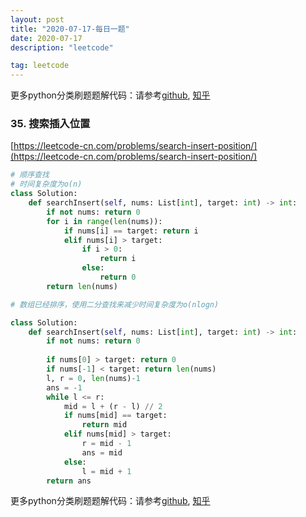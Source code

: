 ```yaml
---
layout: post
title: "2020-07-17-每日一题"
date: 2020-07-17
description: "leetcode"

tag: leetcode 
--- 
```


更多python分类刷题题解代码：请参考[github](https://github.com/lxztju/leetcode-python),   [知乎](https://zhuanlan.zhihu.com/c_1218480100364447744)

### 35. 搜索插入位置

[https://leetcode-cn.com/problems/search-insert-position/](https://leetcode-cn.com/problems/search-insert-position/)

```python
# 顺序查找
# 时间复杂度为o(n)
class Solution:
    def searchInsert(self, nums: List[int], target: int) -> int:
        if not nums: return 0
        for i in range(len(nums)):
            if nums[i] == target: return i
            elif nums[i] > target: 
                if i > 0:
                    return i
                else:
                    return 0
        return len(nums)
```

```python
# 数组已经排序，使用二分查找来减少时间复杂度为o(nlogn)

class Solution:
    def searchInsert(self, nums: List[int], target: int) -> int:
        if not nums: return 0
        
        if nums[0] > target: return 0
        if nums[-1] < target: return len(nums)
        l, r = 0, len(nums)-1
        ans = -1
        while l <= r:
            mid = l + (r - l) // 2
            if nums[mid] == target:
                return mid
            elif nums[mid] > target:
                r = mid - 1
                ans = mid
            else:
                l = mid + 1
        return ans
```


更多python分类刷题题解代码：请参考[github](https://github.com/lxztju/leetcode-python),   [知乎](https://zhuanlan.zhihu.com/c_1218480100364447744)
